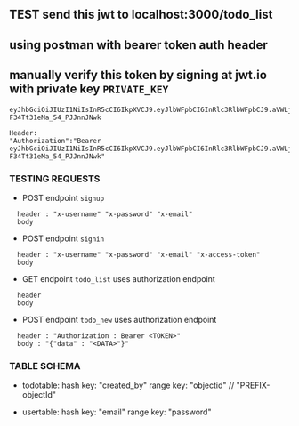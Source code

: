 
## TEST send this jwt to localhost:3000/todo_list
## using postman with bearer token auth header
## manually verify this token by signing at jwt.io with private key `PRIVATE_KEY`
```
eyJhbGciOiJIUzI1NiIsInR5cCI6IkpXVCJ9.eyJlbWFpbCI6InRlc3RlbWFpbCJ9.aVWLjUhHk_6BjlbUT_E-F34Tt31eMa_54_PJJnnJNwk
```

```
Header:
"Authorization":"Bearer eyJhbGciOiJIUzI1NiIsInR5cCI6IkpXVCJ9.eyJlbWFpbCI6InRlc3RlbWFpbCJ9.aVWLjUhHk_6BjlbUT_E-F34Tt31eMa_54_PJJnnJNwk"
```

### TESTING REQUESTS

* POST endpoint `signup`
```
  header : "x-username" "x-password" "x-email"
  body
  ```
* POST endpoint `signin`
```
  header : "x-username" "x-password" "x-email" "x-access-token"
  body
  ```
* GET endpoint `todo_list`
uses authorization endpoint
```
  header
  body
  ```
* POST endpoint `todo_new`
uses authorization endpoint
```
  header : "Authorization : Bearer <TOKEN>"
  body : "{"data" : "<DATA>"}"
  ```

### TABLE SCHEMA

* todotable:
hash key: "created_by" 
range key: "objectid" // "PREFIX-objectId"

* usertable:
hash key: "email"
range key: "password"
